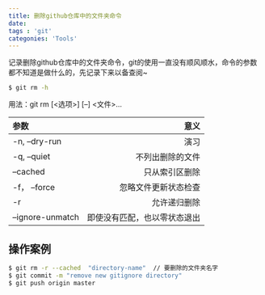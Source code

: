```yaml
---
title: 删除github仓库中的文件夹命令
date:
tags : 'git'
categonies: 'Tools'
---
```


记录删除github仓库中的文件夹命令，git的使用一直没有顺风顺水，命令的参数都不知道是做什么的，先记录下来以备查阅~

``` bash
$ git rm -h
```

用法：git rm [<选项>] [–] <文件>…

| 参数      |    意义 | 
| :-------- | --------:| 
| -n, –dry-run  | 演习 | 
| -q, –quiet     |   不列出删除的文件 | 
| –cached      |    只从索引区删除 | 
| -f， –force     |    忽略文件更新状态检查 | 
| -r     |    允许递归删除 | 
| –ignore-unmatch     |    即使没有匹配，也以零状态退出 | 

## 操作案例

``` bash
$ git rm -r --cached  "directory-name"  // 要删除的文件夹名字
$ git commit -m "remove new gitignore directory"
$ git push origin master
```

